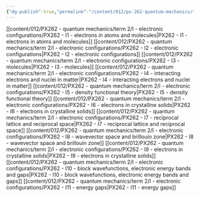 ```yaml
---
{"dg-publish":true,"permalink":"/content/012/px-262-quantum-mechanics/term-2/i-electronic-configurations/i-electronic-configurations/","noteIcon":"1","created":"2025-02-25T10:30:01.878+00:00","updated":"2025-03-01T16:05:09.243+00:00"}
---
```


[[content/012/PX262 - quantum mechanics/term 2/I - electronic configurations/PX262 - I1 - electrons in atoms and molecules\|PX262 - I1 - electrons in atoms and molecules]]
[[content/012/PX262 - quantum mechanics/term 2/I - electronic configurations/PX262 - I2 - electronic configurations\|PX262 - I2 - electronic configurations]]
[[content/012/PX262 - quantum mechanics/term 2/I - electronic configurations/PX262 - I3 - molecules\|PX262 - I3 - molecules]]
[[content/012/PX262 - quantum mechanics/term 2/I - electronic configurations/PX262 - I4 - interacting electrons and nuclei in matter\|PX262 - I4 - interacting electrons and nuclei in matter]]
[[content/012/PX262 - quantum mechanics/term 2/I - electronic configurations/PX262 - I5 - density functional theory\|PX262 - I5 - density functional theory]]
[[content/012/PX262 - quantum mechanics/term 2/I - electronic configurations/PX262 - I6 - electrons in crystalline solids\|PX262 - I6 - electrons in crystalline solids]]
[[content/012/PX262 - quantum mechanics/term 2/I - electronic configurations/PX262 - I7 - reciprocal lattice and reciprocal space\|PX262 - I7 - reciprocal lattice and reciprocal space]]
[[content/012/PX262 - quantum mechanics/term 2/I - electronic configurations/PX262 - I8 - wavevector space and brillouin zone\|PX262 - I8 - wavevector space and brillouin zone]]
[[content/012/PX262 - quantum mechanics/term 2/I - electronic configurations/PX262 - I9 - electrons in crystalline solids\|PX262 - I9 - electrons in crystalline solids]]
[[content/012/PX262 - quantum mechanics/term 2/I - electronic configurations/PX262 - I10 - block wavefunctions, electronic energy bands and gaps\|PX262 - I10 - block wavefunctions, electronic energy bands and gaps]]
[[content/012/PX262 - quantum mechanics/term 2/I - electronic configurations/PX262 - I11 - energy gaps\|PX262 - I11 - energy gaps]]
